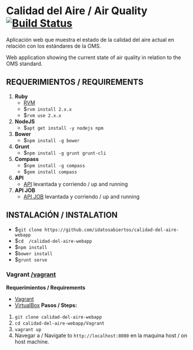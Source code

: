 # Calidad del Aire / Air Quality [![Build Status](https://travis-ci.org/idatosabiertos/calidad-del-aire-webapp.svg?branch=develop)](https://travis-ci.org/idatosabiertos/calidad-del-aire-webapp)

Aplicación web que muestra el estado de la calidad del aire actual en relación con los estándares de la OMS. 

Web application showing the current state of air quality in relation to the OMS standard.


## REQUERIMIENTOS / REQUIREMENTS
1. **Ruby**	 
	 -  [RVM](https://rvm.io/rvm/install) 
	 - $`rvm install 2.x.x`
	 - $`rvm use 2.x.x`
2. **NodeJS**
	 - $`apt get install -y nodejs npm`
3. **Bower**
	 - $`npm install -g bower`
4. **Grunt**
	 - $`npm install -g grunt grunt-cli`
5. **Compass**
	 - $`npm install -g compass`
	 - $`gem install compass`
6. **API**
	- [API](https://github.com/idatosabiertos/api-calidad-aire) levantada y corriendo / up and running
7. **API JOB**
	- [API JOB](https://github.com/idatosabiertos/calidad-aire-cdmx-latam) levantada y corriendo / up and running

## INSTALACIÓN / INSTALATION
- $`git clone https://github.com/idatosabiertos/calidad-del-aire-webapp`
- $`cd  /calidad-del-aire-webapp`
- $`npm install`
- $`bower install`
- $`grunt serve`

### Vagrant  [/vagrant](https://github.com/idatosabiertos/calidad-del-aire-webapp/tree/develop/Vagrant)
**Requerimientos / Requirements**
 - [Vagrant](https://www.vagrantup.com/downloads.html)
 - [VirtualBox](https://www.virtualbox.org/wiki/Downloads)
**Pasos / Steps:**
1. `git clone calidad-del-aire-webapp`
2. `cd calidad-del-aire-webapp/Vagrant`
3. `vagrant up` 
4. Navegar a / Navigate to `http://localhost:8080` en la maquina host / on host machine.